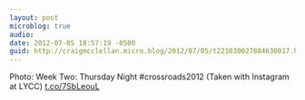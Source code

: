 ```yaml
---
layout: post
microblog: true
audio: 
date: 2012-07-05 18:57:19 -0500
guid: http://craigmcclellan.micro.blog/2012/07/05/t221030027884630017.html
---
```

Photo: Week Two: Thursday Night #crossroads2012 (Taken with Instagram at LYCC) [t.co/7SbLeouL](http://t.co/7SbLeouL)
